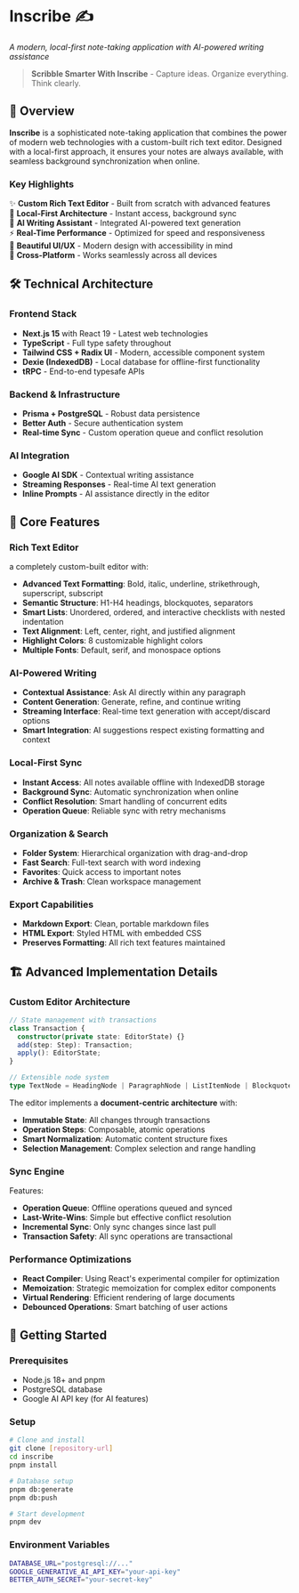 # Inscribe ✍️

_A modern, local-first note-taking application with AI-powered writing assistance_

> **Scribble Smarter With Inscribe** - Capture ideas. Organize everything. Think clearly.

## 🌟 Overview

**Inscribe** is a sophisticated note-taking application that combines the power of modern web technologies with a custom-built rich text editor. Designed with a local-first approach, it ensures your notes are always available, with seamless background synchronization when online.

### Key Highlights

✨ **Custom Rich Text Editor** - Built from scratch with advanced features  
🚀 **Local-First Architecture** - Instant access, background sync  
🤖 **AI Writing Assistant** - Integrated AI-powered text generation  
⚡ **Real-Time Performance** - Optimized for speed and responsiveness  
🎨 **Beautiful UI/UX** - Modern design with accessibility in mind  
📱 **Cross-Platform** - Works seamlessly across all devices

## 🛠️ Technical Architecture

### **Frontend Stack**

- **Next.js 15** with React 19 - Latest web technologies
- **TypeScript** - Full type safety throughout
- **Tailwind CSS + Radix UI** - Modern, accessible component system
- **Dexie (IndexedDB)** - Local database for offline-first functionality
- **tRPC** - End-to-end typesafe APIs

### **Backend & Infrastructure**

- **Prisma + PostgreSQL** - Robust data persistence
- **Better Auth** - Secure authentication system
- **Real-time Sync** - Custom operation queue and conflict resolution

### **AI Integration**

- **Google AI SDK** - Contextual writing assistance
- **Streaming Responses** - Real-time AI text generation
- **Inline Prompts** - AI assistance directly in the editor

## 🎯 Core Features

### **Rich Text Editor**

a completely custom-built editor with:

- **Advanced Text Formatting**: Bold, italic, underline, strikethrough, superscript, subscript
- **Semantic Structure**: H1-H4 headings, blockquotes, separators
- **Smart Lists**: Unordered, ordered, and interactive checklists with nested indentation
- **Text Alignment**: Left, center, right, and justified alignment
- **Highlight Colors**: 8 customizable highlight colors
- **Multiple Fonts**: Default, serif, and monospace options

### **AI-Powered Writing**

- **Contextual Assistance**: Ask AI directly within any paragraph
- **Content Generation**: Generate, refine, and continue writing
- **Streaming Interface**: Real-time text generation with accept/discard options
- **Smart Integration**: AI suggestions respect existing formatting and context

### **Local-First Sync**

- **Instant Access**: All notes available offline with IndexedDB storage
- **Background Sync**: Automatic synchronization when online
- **Conflict Resolution**: Smart handling of concurrent edits
- **Operation Queue**: Reliable sync with retry mechanisms

### **Organization & Search**

- **Folder System**: Hierarchical organization with drag-and-drop
- **Fast Search**: Full-text search with word indexing
- **Favorites**: Quick access to important notes
- **Archive & Trash**: Clean workspace management

### **Export Capabilities**

- **Markdown Export**: Clean, portable markdown files
- **HTML Export**: Styled HTML with embedded CSS
- **Preserves Formatting**: All rich text features maintained

## 🏗️ Advanced Implementation Details

### **Custom Editor Architecture**

```typescript
// State management with transactions
class Transaction {
  constructor(private state: EditorState) {}
  add(step: Step): Transaction;
  apply(): EditorState;
}

// Extensible node system
type TextNode = HeadingNode | ParagraphNode | ListItemNode | BlockquoteNode;
```

The editor implements a **document-centric architecture** with:

- **Immutable State**: All changes through transactions
- **Operation Steps**: Composable, atomic operations
- **Smart Normalization**: Automatic content structure fixes
- **Selection Management**: Complex selection and range handling

### **Sync Engine**

Features:

- **Operation Queue**: Offline operations queued and synced
- **Last-Write-Wins**: Simple but effective conflict resolution
- **Incremental Sync**: Only sync changes since last pull
- **Transaction Safety**: All sync operations are transactional

### **Performance Optimizations**

- **React Compiler**: Using React's experimental compiler for optimization
- **Memoization**: Strategic memoization for complex editor components
- **Virtual Rendering**: Efficient rendering of large documents
- **Debounced Operations**: Smart batching of user actions

## 🚀 Getting Started

### **Prerequisites**

- Node.js 18+ and pnpm
- PostgreSQL database
- Google AI API key (for AI features)

### **Setup**

```bash
# Clone and install
git clone [repository-url]
cd inscribe
pnpm install

# Database setup
pnpm db:generate
pnpm db:push

# Start development
pnpm dev
```

### **Environment Variables**

```bash
DATABASE_URL="postgresql://..."
GOOGLE_GENERATIVE_AI_API_KEY="your-api-key"
BETTER_AUTH_SECRET="your-secret-key"
```
